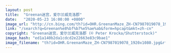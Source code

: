 ```yaml
---
layout: post
title:  "Greenan迷宫，爱尔兰威克洛郡"
date:   "2020-05-23 16:00:00 +0800"
image_url: "http://cn.bing.com/th?id=OHR.GreenanMaze_ZH-CN7987019078_1920x1080.jpg&rf=LaDigue_1920x1080.jpg&pid=hp"
link: "/search?q=Greenan%e8%bf%b7%e5%ae%ab&form=hpcapt&mkt=zh-cn"
copyright: "Greenan迷宫，爱尔兰威克洛郡 (© Peter Krocka/Shutterstock)"
image_hash: "ed1a140b2da1cdcd2e22663e83c9bae1"
image_filename: "th?id=OHR.GreenanMaze_ZH-CN7987019078_1920x1080.jpg&rf=LaDigue_1920x1080.jpg&pid=hp"
---
```

